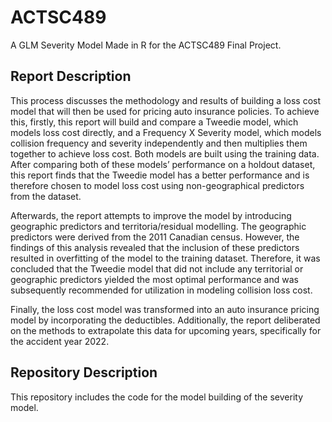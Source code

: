 # ACTSC489
A GLM Severity Model Made in R for the ACTSC489 Final Project. 

## Report Description
This process discusses the methodology and results of building a loss cost model that will then be used for pricing auto 
insurance policies. To achieve this, firstly, this report will build and compare a Tweedie model, which models loss cost 
directly, and a Frequency X Severity model, which models collision frequency and severity independently and then 
multiplies them together to achieve loss cost. Both models are built using the training data. After comparing both of these 
models’ performance on a holdout dataset, this report finds that the Tweedie model has a better performance and is 
therefore chosen to model loss cost using non-geographical predictors from the dataset. 
 
Afterwards, the report attempts to improve the model by introducing geographic predictors and territoria/residual 
modelling. The geographic predictors were derived from the 2011 Canadian census. However, the findings of this analysis 
revealed that the inclusion of these predictors resulted in overfitting of the model to the training dataset. Therefore, it was 
concluded that the Tweedie model that did not include any territorial or geographic predictors yielded the most optimal 
performance and was subsequently recommended for utilization in modeling collision loss cost. 
 
Finally, the loss cost model was transformed into an auto insurance pricing model by incorporating the deductibles. 
Additionally, the report deliberated on the methods to extrapolate this data for upcoming years, specifically for the 
accident year 2022.

## Repository Description
This repository includes the code for the model building of the severity model. 

